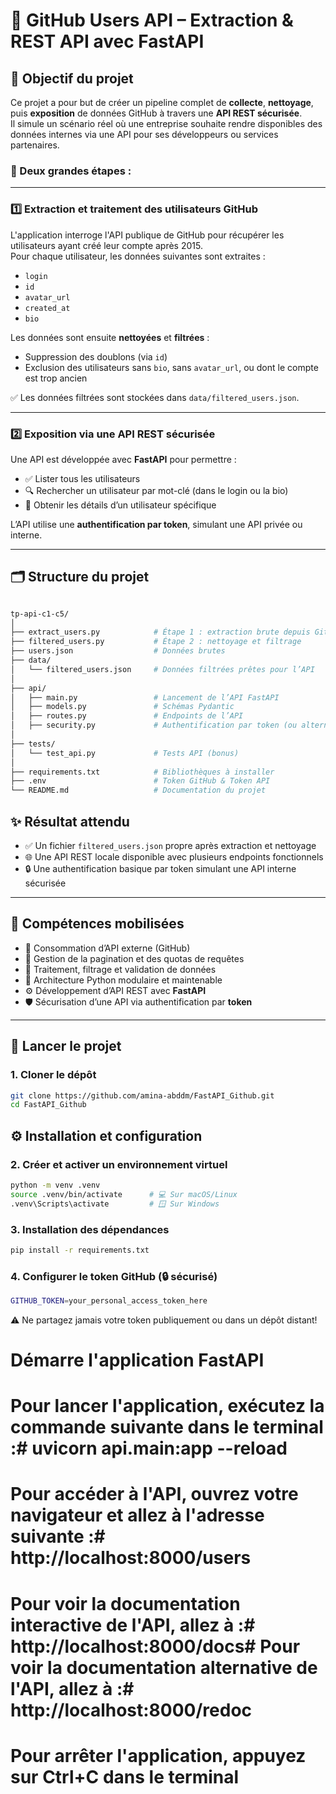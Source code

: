 # 👥 GitHub Users API – Extraction & REST API avec FastAPI

## 🎯 Objectif du projet

Ce projet a pour but de créer un pipeline complet de **collecte**, **nettoyage**, puis **exposition** de données GitHub à travers une **API REST sécurisée**.  
Il simule un scénario réel où une entreprise souhaite rendre disponibles des données internes via une API pour ses développeurs ou services partenaires.

### 🔧 Deux grandes étapes :

---

### 1️⃣ Extraction et traitement des utilisateurs GitHub

L'application interroge l'API publique de GitHub pour récupérer les utilisateurs ayant créé leur compte après 2015.  
Pour chaque utilisateur, les données suivantes sont extraites :

- `login`
- `id`
- `avatar_url`
- `created_at`
- `bio`

Les données sont ensuite **nettoyées** et **filtrées** :

- Suppression des doublons (via `id`)
- Exclusion des utilisateurs sans `bio`, sans `avatar_url`, ou dont le compte est trop ancien

✅ Les données filtrées sont stockées dans `data/filtered_users.json`.

---

### 2️⃣ Exposition via une API REST sécurisée

Une API est développée avec **FastAPI** pour permettre :

- ✅ Lister tous les utilisateurs
- 🔍 Rechercher un utilisateur par mot-clé (dans le login ou la bio)
- 👤 Obtenir les détails d’un utilisateur spécifique

L’API utilise une **authentification par token**, simulant une API privée ou interne.

---

## 🗂️ Structure du projet

```bash

tp-api-c1-c5/
│
├── extract_users.py            # Étape 1 : extraction brute depuis GitHub
├── filtered_users.py           # Étape 2 : nettoyage et filtrage
├── users.json                  # Données brutes
├── data/
│   └── filtered_users.json     # Données filtrées prêtes pour l’API
│
├── api/
│   ├── main.py                 # Lancement de l’API FastAPI
│   ├── models.py               # Schémas Pydantic
│   ├── routes.py               # Endpoints de l’API
│   ├── security.py             # Authentification par token (ou alternative)
│
├── tests/
│   └── test_api.py             # Tests API (bonus)
│
├── requirements.txt            # Bibliothèques à installer
├── .env                        # Token GitHub & Token API
└── README.md                   # Documentation du projet
```

## ✨ Résultat attendu

- ✅ Un fichier `filtered_users.json` propre après extraction et nettoyage
- 🌐 Une API REST locale disponible avec plusieurs endpoints fonctionnels
- 🔒 Une authentification basique par token simulant une API interne sécurisée

---

## 🧠 Compétences mobilisées

- 🔄 Consommation d’API externe (GitHub)
- 📄 Gestion de la pagination et des quotas de requêtes
- 🧹 Traitement, filtrage et validation de données
- 🧱 Architecture Python modulaire et maintenable
- ⚙️ Développement d’API REST avec **FastAPI**
- 🛡️ Sécurisation d’une API via authentification par **token**

---

## 🚀 Lancer le projet

### 1. Cloner le dépôt

```bash
git clone https://github.com/amina-abddm/FastAPI_Github.git
cd FastAPI_Github
```

## ⚙️ Installation et configuration

### 2. Créer et activer un environnement virtuel

```bash
python -m venv .venv
source .venv/bin/activate      # 💻 Sur macOS/Linux  
.venv\Scripts\activate         # 🪟 Sur Windows
```

### 3. Installation des dépendances

```bash
pip install -r requirements.txt
```

### 4. Configurer le token GitHub (🔒 sécurisé)

```bash
GITHUB_TOKEN=your_personal_access_token_here
```

⚠️ Ne partagez jamais votre token publiquement ou dans un dépôt distant!


# Démarre l'application FastAPI

# Pour lancer l'application, exécutez la commande suivante dans le terminal :# uvicorn api.main:app --reload

# Pour accéder à l'API, ouvrez votre navigateur et allez à l'adresse suivante :# http://localhost:8000/users

# Pour voir la documentation interactive de l'API, allez à :# http://localhost:8000/docs# Pour voir la documentation alternative de l'API, allez à :# http://localhost:8000/redoc

# Pour arrêter l'application, appuyez sur Ctrl+C dans le terminal
